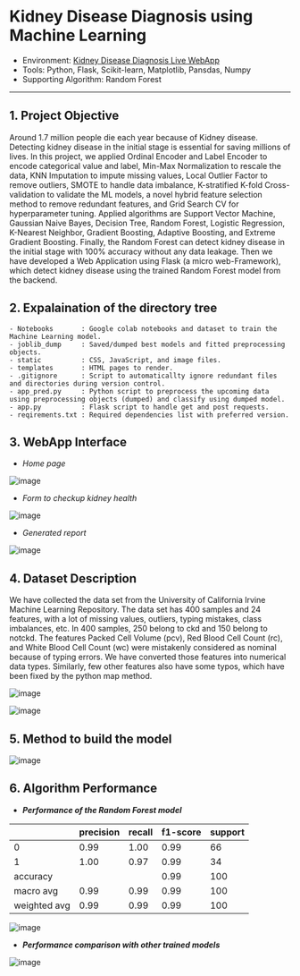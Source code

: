 # Kidney Disease Diagnosis using Machine Learning

- Environment: <a href='https://kidney-disease-diagnosis.onrender.com'> Kidney Disease Diagnosis Live WebApp<a>
- Tools: Python, Flask, Scikit-learn, Matplotlib, Pansdas, Numpy 
- Supporting Algorithm: Random Forest
---

 ## **1. Project Objective**

Around 1.7 million people die each year because of Kidney disease. Detecting kidney disease in the initial stage is essential for saving millions of lives. In this project, we applied Ordinal Encoder and Label Encoder to encode categorical value and label, Min-Max Normalization to rescale the data, KNN Imputation to impute missing values, Local Outlier Factor to remove outliers, SMOTE to handle data imbalance, K-stratified K-fold Cross-validation to validate the ML models, a novel hybrid feature selection method to remove redundant features, and Grid Search CV  for hyperparameter tuning. Applied algorithms are Support Vector Machine, Gaussian Naive Bayes, Decision Tree, Random Forest, Logistic Regression, K-Nearest Neighbor, Gradient Boosting, Adaptive Boosting, and Extreme Gradient Boosting. Finally, the Random Forest can detect kidney disease in the initial stage with 100% accuracy without any data leakage. Then we have developed a Web Application using Flask (a micro web-Framework), which detect kidney disease using the trained Random Forest model from the backend. 
  
## **2. Expalaination of the directory tree**
```
- Notebooks       : Google colab notebooks and dataset to train the Machine Learning model.
- joblib_dump     : Saved/dumped best models and fitted preprocessing objects.
- static          : CSS, JavaScript, and image files.
- templates       : HTML pages to render.
- .gitignore      : Script to automaticallty ignore redundant files and directories during version control.
- app_pred.py     : Python script to preprocess the upcoming data using preprocessing objects (dumped) and classify using dumped model.
- app.py          : Flask script to handle get and post requests.
- reqirements.txt : Required dependencies list with preferred version.
```

 ## **3. WebApp Interface**
 
 - *Home page*
 
 ![image](https://user-images.githubusercontent.com/70132613/210597792-2517c945-383c-4c3e-b3dc-b1487e70f53d.png)
 
 
 - *Form to checkup kidney health*
 
 ![image](https://user-images.githubusercontent.com/70132613/210598400-817c7081-6974-4cde-8b58-c712ecc60989.png)


- *Generated report*

![image](https://user-images.githubusercontent.com/70132613/210598773-ef32e6ba-5940-4fca-bf44-764d824bb417.png)


## **4. Dataset Description**

We have collected the data set from the
University of California Irvine Machine Learning Repository. The data set has 400 samples and 24 features,
with a lot of missing values, outliers, typing mistakes, class
imbalances, etc. In 400 samples, 250 belong to ckd and
150 belong to notckd. The features Packed Cell Volume
(pcv), Red Blood Cell Count (rc), and White Blood
Cell Count (wc) were mistakenly considered as nominal
because of typing errors. We have converted those features
into numerical data types. Similarly, few other features
also have some typos, which have been fixed by the python
map method.
 
![image](https://user-images.githubusercontent.com/70132613/210613049-871177f6-5786-46a9-9a43-9af5259236f6.png)

![image](https://user-images.githubusercontent.com/70132613/210613327-80f6b273-6ff7-4f71-a5e3-0e9fae68d4b8.png)

 
## **5. Method to build the model**
 
 ![image](https://user-images.githubusercontent.com/70132613/210612951-e20cb002-e2ec-4a2d-8307-331daa262405.png)


## **6. Algorithm Performance**

- ***Performance of the Random Forest model***

|  | precision | recall |   f1-score | support |
| ----------- | ----------- | ----------- | ----------- | ----------- | 
| 0 |  0.99 | 1.00 | 0.99 | 66 | 
| 1 |  1.00 | 0.97 | 0.99 | 34 | 
| accuracy |  |  | 0.99  | 100 | 
| macro avg | 0.99 | 0.99 | 0.99 |  100 | 
| weighted avg | 0.99 | 0.99 | 0.99 | 100 | 


![image](https://user-images.githubusercontent.com/70132613/210609181-d25271f5-f0c7-4f7a-8dbf-8eb2a929469b.png)

- ***Performance comparison with other trained models***
 
 ![image](https://user-images.githubusercontent.com/70132613/210614005-b9876a94-55b7-48d3-8f09-226080a12dec.png)

